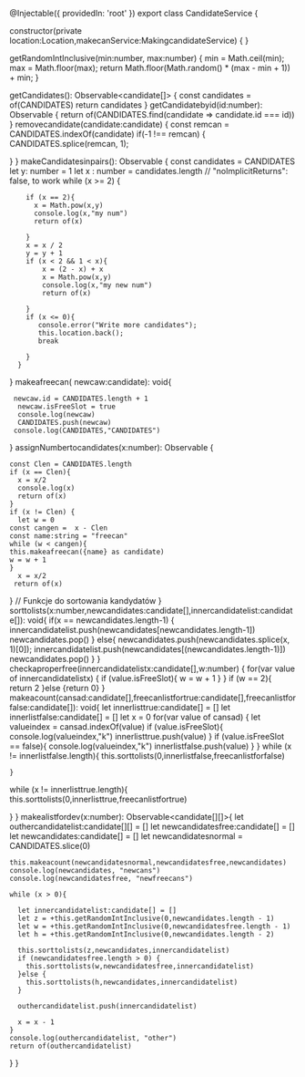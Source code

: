 @Injectable({
  providedIn: 'root'
})
export class CandidateService {


  constructor(private location:Location,makecanService:MakingcandidateService) { }

   getRandomIntInclusive(min:number, max:number) {
    min = Math.ceil(min);
    max = Math.floor(max);
    return Math.floor(Math.random() * (max - min + 1)) + min;
  }


  getCandidates(): Observable<candidate[]> {
    const candidates = of(CANDIDATES)
    return candidates
  }
  getCandidatebyid(id:number): Observable<candidate> {
    return of(CANDIDATES.find(candidate => candidate.id === id))
  }
  removecandidate(candidate:candidate) {
    const remcan =  CANDIDATES.indexOf(candidate)
    if(-1 !== remcan) {
      CANDIDATES.splice(remcan, 1);

  }
  }
  makeCandidatesinpairs(): Observable<number> {
    const candidates = CANDIDATES
    let y: number = 1
    let x : number = candidates.length
    // "noImplicitReturns": false, to work
    while (x >= 2) {

        if (x == 2){
          x = Math.pow(x,y)
          console.log(x,"my num")
          return of(x)

        }
        x = x / 2
        y = y + 1
        if (x < 2 && 1 < x){
            x = (2 - x) + x
            x = Math.pow(x,y)
            console.log(x,"my new num")
            return of(x)

        }
        if (x <= 0){
           console.error("Write more candidates");
           this.location.back();
           break

        }
      }
  }
  makeafreecan( newcaw:candidate): void{

     newcaw.id = CANDIDATES.length + 1
      newcaw.isFreeSlot = true
      console.log(newcaw)
      CANDIDATES.push(newcaw)
     console.log(CANDIDATES,"CANDIDATES")

  }
  assignNumbertocandidates(x:number): Observable<number> {

    const Clen = CANDIDATES.length
    if (x == Clen){
      x = x/2
      console.log(x)
      return of(x)
    }
    if (x != Clen) {
      let w = 0
    const cangen =  x - Clen
    const name:string = "freecan"
    while (w < cangen){
    this.makeafreecan({name} as candidate)
    w = w + 1
    }
      x = x/2
     return of(x)

  }
  // Funkcje do sortowania kandydatów
  }
  sorttolists(x:number,newcandidates:candidate[],innercandidatelist:candidate[]): void{
    if(x == newcandidates.length-1) {
      innercandidatelist.push(newcandidates[newcandidates.length-1])
      newcandidates.pop()
    }
    else{
      newcandidates.push(newcandidates.splice(x, 1)[0]);
  innercandidatelist.push(newcandidates[(newcandidates.length-1)])
  newcandidates.pop()
  }
  }
  checkaproperfree(innercandidatelistx:candidate[],w:number)  {
    for(var value of innercandidatelistx) {
      if (value.isFreeSlot){
        w = w + 1
      }
    }
    if (w == 2){
      return 2
    }else {return 0}
  }
  makeacount(cansad:candidate[],freecanlistfortrue:candidate[],freecanlistforfalse:candidate[]): void{
    let innerlisttrue:candidate[] = []
    let innerlistfalse:candidate[] = []
    let x = 0
    for(var value of cansad) {
      let valueindex = cansad.indexOf(value)
      if (value.isFreeSlot){
       console.log(valueindex,"k")
       innerlisttrue.push(value)
       }
       if (value.isFreeSlot == false){
        console.log(valueindex,"k")
        innerlistfalse.push(value)
        }
  }
  while (x != innerlistfalse.length){
    this.sorttolists(0,innerlistfalse,freecanlistforfalse)

    }

  while (x != innerlisttrue.length){
  this.sorttolists(0,innerlisttrue,freecanlistfortrue)

  }
}
  makealistfordev(x:number): Observable<candidate[][]>{
   let outhercandidatelist:candidate[][] = []
   let newcandidatesfree:candidate[] = []
   let newcandidates:candidate[] = []
   let newcandidatesnormal = CANDIDATES.slice(0)

    this.makeacount(newcandidatesnormal,newcandidatesfree,newcandidates)
    console.log(newcandidates, "newcans")
    console.log(newcandidatesfree, "newfreecans")

    while (x > 0){

      let innercandidatelist:candidate[] = []
      let z = +this.getRandomIntInclusive(0,newcandidates.length - 1)
      let w = +this.getRandomIntInclusive(0,newcandidatesfree.length - 1)
      let h = +this.getRandomIntInclusive(0,newcandidates.length - 2)

      this.sorttolists(z,newcandidates,innercandidatelist)
      if (newcandidatesfree.length > 0) {
        this.sorttolists(w,newcandidatesfree,innercandidatelist)
      }else {
        this.sorttolists(h,newcandidates,innercandidatelist)
      }

      outhercandidatelist.push(innercandidatelist)

      x = x - 1
    }
    console.log(outhercandidatelist, "other")
    return of(outhercandidatelist)
  }
}


